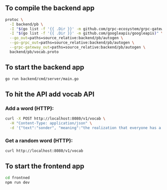 ## To compile the backend app
```bash
protoc \
  -I backend/pb \
  -I "$(go list -f '{{ .Dir }}' -m github.com/grpc-ecosystem/grpc-gateway/v2)" \
  -I "$(go list -f '{{ .Dir }}' -m github.com/googleapis/googleapis)" \
  --go_out=paths=source_relative:backend/pb/autogen \
  --go-grpc_out=paths=source_relative:backend/pb/autogen \
  --grpc-gateway_out=paths=source_relative:backend/pb/autogen \
  backend/pb/vocab.proto
```

## To start the backend app
```bash
go run backend/cmd/server/main.go
```

## To hit the API add vocab API
### Add a word (HTTP):
```bash
curl -X POST http://localhost:8080/v1/vocab \
  -H "Content-Type: application/json" \
  -d '{"text":"sonder", "meaning":"the realization that everyone has a complex life"}'
```

### Get a random word (HTTP):
```bash
curl http://localhost:8080/v1/vocab
```


## To start the frontend app
```bash
cd frontned
npm run dev
```
